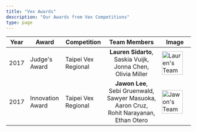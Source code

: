 ```yaml
---
title: "Vex Awards"
description: "Our Awards from Vex Competitions"
type: page
---
```


| Year | Award | Competition |   Team&nbsp;Members  | Image |
| ---- | ----- | --- |:---: | ----- |
| 2017 | Judge's Award | Taipei Vex Regional | **Lauren&nbsp;Sidarto**,<br> Saskia&nbsp;Vuijk,<br> Jonna&nbsp;Chen,<br> Olivia&nbsp;Miller | <img src="/nonfree/img/vex/sidarto%20team%202018.jpg" alt="Lauren's Team" style="width: 90%; margin: auto;" > |
| 2017 | Innovation Award | Taipei Vex Regional | **Jawon&nbsp;Lee**, <br> Sebi&nbsp;Gruenwald, <br> Sawyer&nbsp;Masuoka, <br> Aaron&nbsp;Cruz, <br> Rohit&nbsp;Narayanan, <br> Ethan&nbsp;Otero | <img src="/nonfree/img/vex/lee%20team%202018.jpg" alt="Jawon's Team" style="width: 90%; margin: auto;" > |